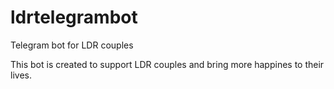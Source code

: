 # ldrtelegrambot
Telegram bot for LDR couples 

This bot is created to support LDR couples and bring more happines to their lives.

